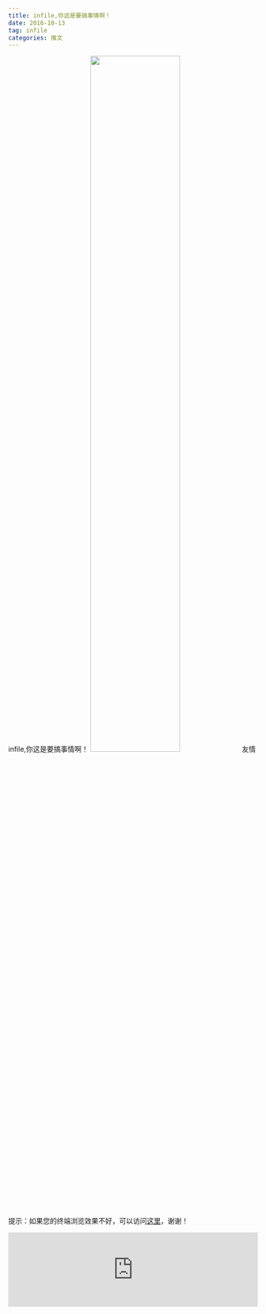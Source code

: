 ```yaml
---
title: infile,你这是要搞事情啊！
date: 2016-10-13
tag: infile
categories: 推文
---
```

infile,你这是要搞事情啊！
<img src="http://mmbiz.qpic.cn/mmbiz_jpg/ACviaWTBFxhb87qX5f76kqz8PEXyM8kE0HbwBPd28zXD3lv6YPEtD5icYRvcZLZb26ZfteibRJ2Dz1UneyicKo0xfA/0?wx_fmt.jpeg" style="width: 60%; height: auto;"/><!--more-->
友情提示：如果您的终端浏览效果不好，可以访问[这里](https://stata-club.github.io/stata_article/2016-10-13.html)，谢谢！
<iframe src="https://stata-club.github.io/stata_article/2016-10-13.html" id="iframepage" frameborder="0" scrolling="no" marginheight="0" marginwidth="0" width="100%" onLoad="iFrameHeight()"></iframe>
<script type="text/javascript" language="javascript">
function iFrameHeight() {
var ifm= document.getElementById("iframepage");
var subWeb = document.frames ? document.frames["iframepage"].document : ifm.contentDocument;   
if(ifm != null && subWeb != null) {
 ifm.height = subWeb.body.scrollHeight;
} 
} 
</script> 